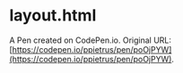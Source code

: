 # layout.html

A Pen created on CodePen.io. Original URL: [https://codepen.io/ppietrus/pen/poOjPYW](https://codepen.io/ppietrus/pen/poOjPYW).

